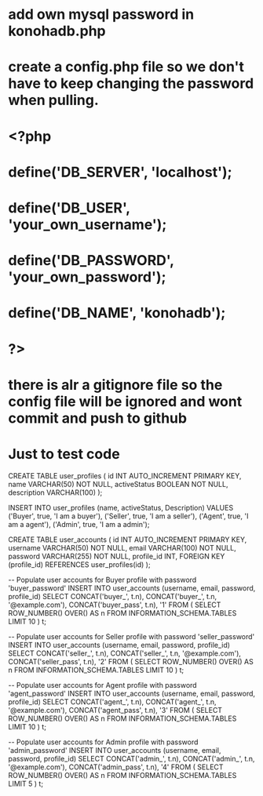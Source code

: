 # add own mysql password in konohadb.php
# create a config.php file so we don't have to keep changing the password when pulling.
# <?php
# define('DB_SERVER', 'localhost');
# define('DB_USER', 'your_own_username');
# define('DB_PASSWORD', 'your_own_password');
# define('DB_NAME', 'konohadb');
# ?>
# there is alr a gitignore file so the config file will be ignored and wont commit and push to github
# Just to test code
CREATE TABLE user_profiles (
    id INT AUTO_INCREMENT PRIMARY KEY,
    name VARCHAR(50) NOT NULL,
    activeStatus BOOLEAN NOT NULL,
    description VARCHAR(100)
);

INSERT INTO user_profiles (name, activeStatus, Description)
VALUES
('Buyer', true, 'I am a buyer'),
('Seller', true, 'I am a seller'),
('Agent', true, 'I am a agent'),
('Admin', true, 'I am a admin');


CREATE TABLE user_accounts (
    id INT AUTO_INCREMENT PRIMARY KEY,
    username VARCHAR(50) NOT NULL,
    email VARCHAR(100) NOT NULL,
    password VARCHAR(255) NOT NULL,
    profile_id INT,
    FOREIGN KEY (profile_id) REFERENCES user_profiles(id)
);

-- Populate user accounts for Buyer profile with password 'buyer_password'
INSERT INTO user_accounts (username, email, password, profile_id) 
SELECT CONCAT('buyer_', t.n), CONCAT('buyer_', t.n, '@example.com'), CONCAT('buyer_pass', t.n), '1'
FROM (
    SELECT ROW_NUMBER() OVER() AS n
    FROM INFORMATION_SCHEMA.TABLES
    LIMIT 10
) t;

-- Populate user accounts for Seller profile with password 'seller_password'
INSERT INTO user_accounts (username, email, password, profile_id) 
SELECT CONCAT('seller_', t.n), CONCAT('seller_', t.n, '@example.com'), CONCAT('seller_pass', t.n), '2'
FROM (
    SELECT ROW_NUMBER() OVER() AS n
    FROM INFORMATION_SCHEMA.TABLES
    LIMIT 10
) t;

-- Populate user accounts for Agent profile with password 'agent_password'
INSERT INTO user_accounts (username, email, password, profile_id) 
SELECT CONCAT('agent_', t.n), CONCAT('agent_', t.n, '@example.com'), CONCAT('agent_pass', t.n), '3'
FROM (
    SELECT ROW_NUMBER() OVER() AS n
    FROM INFORMATION_SCHEMA.TABLES
    LIMIT 10
) t;

-- Populate user accounts for Admin profile with password 'admin_password'
INSERT INTO user_accounts (username, email, password, profile_id) 
SELECT CONCAT('admin_', t.n), CONCAT('admin_', t.n, '@example.com'), CONCAT('admin_pass', t.n), '4'
FROM (
    SELECT ROW_NUMBER() OVER() AS n
    FROM INFORMATION_SCHEMA.TABLES
    LIMIT 5
) t;